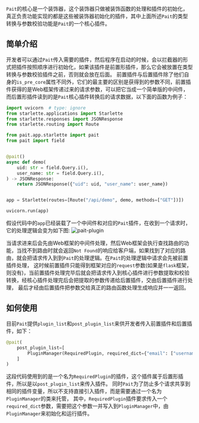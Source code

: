 `Pait`的核心是一个装饰器，这个装饰器只做被装饰函数的处理和插件的初始化，真正负责功能实现的都是这些被装饰器初始化的插件，其中上面所述`Pait`的类型转换与参数校验功能是`Pait`的一个核心插件。

## 简单介绍
开发者可以通过`Pait`传入需要的插件，然后程序在启动的时候，会以拦截器的形式把插件按照顺序进行初始化，如果该插件是前置形插件，那么它会被放置在类型转换与参数校验插件之前，否则就会放在后面。
前置插件与后置插件除了他们自身的`is_pre_core`属性不同外，它们的最主要的区别是获得到的参数不同，前置插件获得的是Web框架传递过来的请求参数，可以把它当成一个简单版的中间件，而后置形插件读到的是`Pait`核心插件转换后的请求数据，以下面的函数为例子：
```Python
import uvicorn  # type: ignore
from starlette.applications import Starlette
from starlette.responses import JSONResponse
from starlette.routing import Route

from pait.app.starlette import pait
from pait import field


@pait()
async def demo(
    uid: str = field.Query.i(),
    user_name: str = field.Query.i(),
) -> JSONResponse:
    return JSONResponse({"uid": uid, "user_name": user_name})


app = Starlette(routes=[Route("/api/demo", demo, methods=["GET"])])

uvicorn.run(app)
```
假设代码中的`app`已经装载了一个中间件和对应的`Pait`插件，在收到一个请求时，它的处理逻辑会变为如下图:
![pait-plugin](https://cdn.jsdelivr.net/gh/so1n/so1n_blog_photo@master/blog_photo/1647762511992pait-plugin.jpg)

当请求进来后会先由Web框架的中间件处理，然后Web框架会执行查找路由的功能，当找不到路由时就会返回`Not Found`的响应给客户端，如果找到了对应的路由，就会把请求传入到到`Pait`的处理逻辑。在`Pait`的处理逻辑中请求会先被前置插件处理，
这时候前置插件只能得到框架对应的`request`参数(如果是`flask`框架，则没有)，当前置插件处理完毕后就会把请求传入到核心插件进行参数提取和校验转换，经核心插件处理完后会把提取的参数传递给后置插件，交由后置插件进行处理，
最后才经由后置插件把参数交给真正的路由函数处理生成响应并一一返回。

## 如何使用
目前`Pait`提供`plugin_list`和`post_plugin_list`来供开发者传入前置插件和后置插件，如下：
```Python
@pait(
    post_plugin_list=[
        PluginManager(RequiredPlugin, required_dict={"email": ["username"]})
    ]
)
```
这段代码使用到的是一个名为`RequiredPlugin`的插件，这个插件属于后置形插件，所以是以`post_plugin_list`来传入插件。
同时`Pait`为了防止多个请求共享到相同的插件变量，所以不支持直接引入插件，而是需要通过一个名为`PluginManager`的类来托管，
其中，`RequiredPlugin`插件要求传入一个`required_dict`参数，需要把这个参数一并写入到`PluginManager`中，由`PluginManager`来初始化和运行插件。
